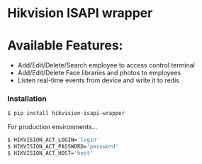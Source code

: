 # Hikvision ISAPI wrapper

# Available Features:

  - Add/Edit/Delete/Search employee to access control terminal
  - Add/Edit/Delete Face libraries and photos to employees
  - Listen real-time events from device and write it to redis

### Installation

```sh
$ pip install hikvision-isapi-wrapper
```

For production environments...

```sh
$ HIKVISION_ACT_LOGIN='login'
$ HIKVISION_ACT_PASSWORD='password'
$ HIKVISION_ACT_HOST='host'
```

